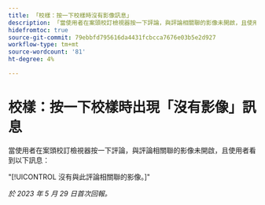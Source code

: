 ```yaml
---
title: 「校樣：按一下校樣時沒有影像訊息」
description: 「當使用者在案頭校訂檢視器按一下評論，與評論相關聯的影像未開啟，且使用者看到一則訊息。」
hidefromtoc: true
source-git-commit: 79ebbfd795616da4431fcbcca7676e03b5e2d927
workflow-type: tm+mt
source-wordcount: '81'
ht-degree: 4%

---
```



# 校樣：按一下校樣時出現「沒有影像」訊息

當使用者在案頭校訂檢視器按一下評論，與評論相關聯的影像未開啟，且使用者看到以下訊息：

&quot;[!UICONTROL 沒有與此評論相關聯的影像。]&quot;

_於 2023 年 5 月 29 日首次回報。_
